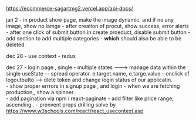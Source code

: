 https://ecommerce-sagartmg2.vercel.app/api-docs/

jan 2
    - in product show page, make the image dynamic.  and if no any image, show no iamge 
    - after creation of procut, show success, error alerts
    - after one click of submit button in create proeduct, disable submit button
    - add section to add multiple categories - **which** should also be able to be deleted 


dec 28
    - use context
    - redux 

dec 27
    - login page , single  - multiple states ---> manage data within the single useState  -- spread operator. e.target.name, e.targe.value 
    - onclick of logoutbutto --> dlete token and change login status of our applicatin.  
    - show proper errrors in signup page , and login 
    - when we are fetching production,, show a spinner .  
    - add pagination via npm i react-paginate 
    - add  filter like price range, ascending.. 
    - prenvent props drilling solve by https://www.w3schools.com/react/react_usecontext.asp